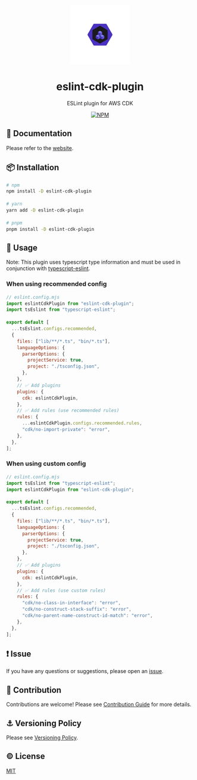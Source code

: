 <p align="center">
  <img width="160px" height="160px" src="https://raw.githubusercontent.com/ren-yamanashi/eslint-cdk-plugin/main/assets/logo.png" alt="ESLint plugin for AWS CDK logo">
</p>

<h1 align="center">eslint-cdk-plugin</h1>
<p align="center">ESLint plugin for AWS CDK</p>
<p align="center">
  <a href="https://www.npmjs.com/package/eslint-cdk-plugin">
    <img src="https://img.shields.io/npm/v/eslint-cdk-plugin.svg" alt="NPM">
  </a>
</p>

## 📔 Documentation

Please refer to the [website](https://eslint-cdk-plugin.dev/).

## 📦 Installation

```bash
# npm
npm install -D eslint-cdk-plugin

# yarn
yarn add -D eslint-cdk-plugin

# pnpm
pnpm install -D eslint-cdk-plugin
```

## 🚀 Usage

Note: This plugin uses typescript type information and must be used in conjunction with [typescript-eslint](https://typescript-eslint.io/getting-started).

### When using recommended config

```js
// eslint.config.mjs
import eslintCdkPlugin from "eslint-cdk-plugin";
import tsEslint from "typescript-eslint";

export default [
  ...tsEslint.configs.recommended,
  {
    files: ["lib/**/*.ts", "bin/*.ts"],
    languageOptions: {
      parserOptions: {
        projectService: true,
        project: "./tsconfig.json",
      },
    },
    // ✅ Add plugins
    plugins: {
      cdk: eslintCdkPlugin,
    },
    // ✅ Add rules (use recommended rules)
    rules: {
      ...eslintCdkPlugin.configs.recommended.rules,
      "cdk/no-import-private": "error",
    },
  },
];
```

### When using custom config

```js
// eslint.config.mjs
import tsEslint from "typescript-eslint";
import eslintCdkPlugin from "eslint-cdk-plugin";

export default [
  ...tsEslint.configs.recommended,
  {
    files: ["lib/**/*.ts", "bin/*.ts"],
    languageOptions: {
      parserOptions: {
        projectService: true,
        project: "./tsconfig.json",
      },
    },
    // ✅ Add plugins
    plugins: {
      cdk: eslintCdkPlugin,
    },
    // ✅ Add rules (use custom rules)
    rules: {
      "cdk/no-class-in-interface": "error",
      "cdk/no-construct-stack-suffix": "error",
      "cdk/no-parent-name-construct-id-match": "error",
    },
  },
];
```

## ❗ Issue

If you have any questions or suggestions, please open an [issue](https://github.com/ren-yamanashi/eslint-cdk-plugin/issues).

## 💪 Contribution

Contributions are welcome! Please see [Contribution Guide](https://github.com/ren-yamanashi/eslint-cdk-plugin/blob/main/CONTRIBUTING.md) for more details.

## ⚓ Versioning Policy

Please see [Versioning Policy](https://github.com/ren-yamanashi/eslint-cdk-plugin/blob/main/VERSIONING_POLICY.md).

## ©️ License

[MIT](http://opensource.org/licenses/MIT)
